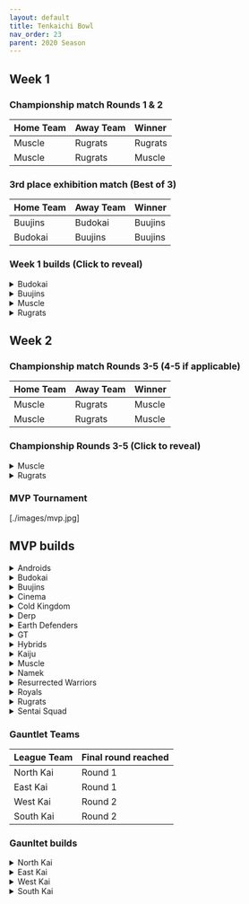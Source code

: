 ```yaml
---
layout: default
title: Tenkaichi Bowl
nav_order: 23
parent: 2020 Season
---
```


## Week 1

### Championship match Rounds 1 & 2

|  Home Team            | Away Team        | Winner          |
| :---------------------| :----------------| :---------------|
|  Muscle               | Rugrats          | Rugrats         |
|  Muscle               | Rugrats          | Muscle         |

### 3rd place exhibition match (Best of 3)

|  Home Team            | Away Team        | Winner          |
| :---------------------| :----------------| :---------------|
| Buujins               | Budokai          | Buujins         |
| Budokai               | Buujins          | Buujins         |


### Week 1 builds (Click to reveal)

<details>
  <summary>Budokai</summary>

<br />
<br />Home Map: Planet Namek
<br />Music: Boss Battle Rock

* Nam (Costume 1)
   * Attack +2 Defense -1 (1)
   * Serious (1)
   * Quick Fast Attack (1)
   * Power of Rage (2)
   * Dende's Healing (2)
   * Trunks AI

* End Goku (SSJ) (Costume 2)
   * Super +1 (1)
   * Indignation (1)
   * Savior (1)
   * Style of the Strong (4)
   * Broly’s Ring (limiter)
   * Ginyu AI

* Kid Goku (Costume 1)
   * Attack +1 (1)
   * Fighting Spirit (1)
   * Quick Fast Attack (1)
   * Eternal Life (4)
   * Trunks AI

* Early Goku (Costume 4)
   * Defense +2 (2)
   * Savior (1)
   * Launch's Support (2)
   * Dende's Healing (2)
   * Tien AI

* Cyborg Tao (Costume 2)
   * Ki +2 Super -1 (1)
   * Serious (1)
   * Indignation (1)
   * Combo Master (1)
   * Light Body (1)
   * Power of Rage (2)
   * Ginyu AI


</details>

<details>
  <summary>Buujins</summary>
<br />
<br /> Home Map: Supreme Kai's World
<br />Music: Nanshan

* Super Buu
    * Attack +2 Defense -1 (1)
    * Serious! (1)
    * Quick Fast Attack (1)
    * Dende's Healing (2)
    * Master Throw (1)
    * Combo Master (1)
    * Trunks AI
 
* Kid Buu
    * Defense +3 Attack -1 (2)
    * Launch's Support (2)
    * Indignation! (1)
    * Fighting Spirit! (1)
    * Savior (1)
    * Tien AI
 
* Evil Buu
    * Defense +2 (2)
    * Dende's Healing (2)
    * Latent Energy! (1)
    * Serious! (1)
    * Fighting Spirit! (1)
    * Ginyu AI
 
* Majin Buu
    * Ki +2 Super -1 (1)
    * Savior (1)
    * Light Body (1)
    * Eternal Life (4)
    * Yajirobe AI
 
* Majuub
    * Attack +1 (1)
    * Latent Energy! (1)
    * Quick Fast Attack (1)
    * Launch's Support (2)
    * Indignation! (1)
    * Light Body (1)
    * Ginyu AI


</details>

<details>
  <summary>Muscle</summary>

<br />Home Map: Muscle Tower
<br />Music: Epic Boss Fight

* SSJ Trunks (Costume 2)
   * Attack +2 Def -1 (1)
   * Dende's Healing (2)
   * Serious (1)
   * Quick Fast Attack (1)
   * Latent Energy (1)
   * Combo Master (1)
   * Goku AI

* SSJ Broly
   * Super +2 Ki-1 (1)
   * Spiritual Control (3)
   * Kibito SEcret Art (2)
   * Light Body (1)
   * Goku AI

* Android 13
   * Attack +1 (1)
   * Dende's Healing (2)
   * Tension Up (2)
   * Serious (1)
   * Savior (1)
   * Goku AI

* Master Roshi (Black Outfit With Sunglasses-- I think it's costume 3)
   * Ki +2 Sup-1 (1)
   * Dragon Spirit (2)
   * Kibito Secret Art (2)
   * Savior (1)
   * Indignation (1)
   * Ginyu AI

* Bojack (Costume 2)
   * Def +3 Atk -1 (2)
   * Eternal Life (4)
   * Fighting Spirit (1)
   * Frieza AI

</details>

<details>
  <summary>Rugrats</summary>
<br />  
<br />Home Map: City Ruins
<br />Music: Nanga-F

Fusion OFF

* Cell Jr (costume 2)
   * Defense +3 Attack -1 (2)
   * Dende's Healing (2)
   * Launch's Support (2)
   * Fighting Spirit (1)
   * Krillin AI

* Arale (costume 2)
   * Attack +2 Defense -1 (1)
   * Latent Energy (1)
   * Serious (1)
   * Savior (1) 
   * Quick Fast Attack (1)
   * Launch's Support (2)
   * Yajirobe AI

* SSJ Goten (costume 1)
   * Attack +1 (1)
   * Indignation (1)
   * Dende's Healing (2)
   * Fighting Spirit (1)
   * Kibito's Secret Arts (2)
   * Broly's Ring (free)
   * Chiaotzu AI

* Saibaman (costume 2) 
   * Defense +2 Attack -1 (1) 
   * Latent Energy (1)
   * Power of Rage (2)
   * Serious (1) 
   * Light Body (1)
   * Quick Fast Attack (1)
   * Ginyu AI

* Base Kid Trunks (costume 2)
   * Ki +2 Super -1 (1)
   * Eternal Life (4)
   * Indignation (1)
   * Savior (1)
   * Broly's Ring (limiter)
   * Chiaotzu AI

</details>

## Week 2

### Championship match Rounds 3-5 (4-5 if applicable)

|  Home Team            | Away Team        | Winner          |
| :---------------------| :----------------| :---------------|
|  Muscle               | Rugrats           |  Muscle        |
|  Muscle               | Rugrats           |  Muscle        |

### Championship Rounds 3-5 (Click to reveal)

<details>
  <summary>Muscle</summary>

<br />Home Map: Muscle Tower
<br />Music: Epic Boss Fight

* Android 13
    * Attack +1 (1)
    * Dende's Healing (2)
    * Tension Up (2)
    * Serious (1)
    * Rising Fighting Spirit (1)
    * Goku AI


* SSJ Trunks (Costume 2) (Custom Slot 1)
    * Attack +2 Def -1 (1)
    * Dende's Healing (2)
    * Serious (1)
    * Quick Fast Attack (1)
    * Latent Energy (1)
    * Savior (1)
    * Goku AI

* SSJ Broly (Custom Slot 1)
    * Super +2 Ki-1 (1)
    * Spiritual Control (3)
    * Kibito Secret Art (2)
    * Light Body (1)
    * Goku AI

* Master Roshi (Black Outfit With Sunglasses-- I think it's costume 3)
    * Ki +2 Sup-1 (1)
    * Dragon Spirit (2)
    * Kibito Secret Art (2)
    * Savior (1)
    * Indignation (1)
    * Ginyu AI

* Bojack (Costume 2)
    * Def +3 Atk -1 (2)
    * Eternal Life (4)
    * Fighting Spirit (1)
    * Frieza AI


</details>

<details>
  <summary>Rugrats</summary>
<br />  
<br />Home Map: City Ruins
<br />Music: Nanga-F

Fusion ON

* Saibaman (costume 2) 
    * Defense +2 Attack -1 (1) 
    * Latent Energy (1)
    * Dragon Power (3)
    * Serious (1) 
    * Light Body (1)
    * Ginyu AI

* SSJ Goten (costume 1)
    * Attack +1 (1)
    * Indignation (1)
    * Dende's Healing (2)
    * Fighting Spirit (1)
    * Kibito's Secret Arts (2)
    * Chiaotzu AI

* Base Kid Trunks (costume 1)
    * Ki +2 Super -1 (1)
    * Indignation (1)
    * Dende's Healing (2)
    * Fighting Spirit (1)
    * Kibito's Secret Arts (2)
    * Broly's Ring (limiter)
    * Chiaotzu AI

* Cell Jr.
    * Defense +3 Attack -1 (2)
    * Eternal Life (4)
    * Light Body(1)
    * Trunks AI

* Arale (costume 2)
    * Attack +2 Defense -1 (1)
    * Latent Energy (1)
    * Serious (1)
    * Savior (1) 
    * Quick Fast Attack (1)
    * Launch's Support (2)
    * Yajirobe AI

</details>

### MVP Tournament

[./images/mvp.jpg]

## MVP builds
<details>
  <summary>Androids</summary>

* Cell (Perfect)
  * Costume 2
  * Ki +1 (1)
  * Halo (6)
  * Broly's Ring (Limiter)
  * Cell AI

</details>

<details>
  <summary>Budokai</summary>

* Kid Goku
  * Attack +1
  * Dragon Break
  * Vanishing Break
  * Gigantic Power
  * Trunks AI

</details>

<details>
  <summary>Buujins</summary>

* Evil Buu
  * Defense +2 (2)
  * Launch's Support (2)
  * Latent Energy! (1)
  * Serious! (1)
  * Fighting Spirit! (1)
  * Cell AI

</details>

<details>
  <summary>Cinema</summary>

* Fasha
  * Defense +2 (2)
  * Dende's Healing (2)
  * Light Body (1)
  * Serious! (1)
  * Quick Fast Attack (1)
  * Goku AI

</details>

<details>
  <summary>Cold Kingdom </summary>

* Cooler - Costume 2
  * Super +2 Ki -1(1)
  * Halo(4)
  * Launches Support(2)
  * Brolys Ring(Free)
  * Yajirobe AI

</details>

<details>
  <summary>Derp</summary>

* Hercule
  * Super +2 Ki -1 (1)
  * Indignation (1)
  * Launch Support (2)
  * Power of Rage (2)
  * Aura Charge - Green (1)
  * Tien AI

</details>

<details>
  <summary>Earth Defenders</summary>

* SSJ1 Mid Vegeta
  * Attack +2 Defense -1 (1)
  * Dende's Healing (2)
  * Rising Fighting Spirit (1)
  * Dragon Power (3)
  * Limiter (Free)
  * Trunks AI

</details>

<details>
  <summary>GT</summary>

* Super Baby 1 ((((Costume 2))))
  * Attack +2/Defense-1 (1)
  * Quick Fast Attack (1)
  * Serious (1)
  * Eternal Life (4)
  * AI - Piccolo

</details>

<details>
  <summary>Hybrids</summary>

* Ultimate Gohan
  * Attack +2 Defense -1 (1)
  * Serious (1)
  * Quick Fast Attack (1)
  * Eternal Life (4)
  * Majin Buu Ai

</details>

<details>
  <summary>Kaiju</summary>

* Bardock
  * Attack +2 Defense -1 (1)
  * Serious (1)
  * Rising Fighting Spirit (1)
  * Quick Fast Attack (1)
  * Combo Master (1)
  * Dende's Healing (2)
  * Majin Buu Ai

</details>

<details>
  <summary>Muscle</summary>

* SSJ Trunks (Costume 2)
  * Ki +2 Super -1 (1)
  * Rising Fighting Spirit (1)
  * Launch's Support (2)
  * Indignation (1)
  * Fighting Spirit (1)
  * Master Blast (1)
  * Vegeta AI

</details>

<details>
  <summary>Namek</summary>

* Nuova
  * Ki+2, Super-1(1)
  * Gigantic Power (2)
  * Miracle Sparking (3)
  * Aura Change-Ultimate 4 (1)
  * Frieza ai

</details>

<details>
  <summary>Resurrected Warriors</summary>

* END VEGETA SSJ
  * Costume 2
  * Kibito Secret Art (2)
  * Battle Control (1)
  * Proof of Friendship (1)
  * Draconic Aura (3)
  * Chiaotzu AI

</details>

<details>
  <summary>Royals</summary>

* Majin Vegeta
  * Attack +2 Defense -1 (1)
  * Rising Fighting Spirit (1)
  * Serious (1)
  * Light Body (1)
  * Dragon Power (3)
  * Chiaotzu AI

</details>

<details>
  <summary>Rugrats</summary>

* Base Kid Trunks (Costume 2)
  * Super +2 Ki -1 (1)
  * Launchs Support (2)
  * Fighting Spirit (1)
  * Dragon Spirit (2)
  * Indignation (1)
  * Broly’s Ring (limiter)
  * Chiaotzu AI
  
</details>

<details>
  <summary>Sentai Squad</summary>

* Saiyawoman
  * [Costume 2]
  * Defense +2 (2)
  * Power of Rage (2)
  * Launch's Support (2)
  * Indignation (1)
  * Cell AI

</details>

### Gauntlet Teams

|  League Team          | Final round reached|
| :---------------------| :----------------| 
| North Kai             | Round 1          | 
| East Kai              | Round 1          | 
| West Kai              | Round 2          | 
| South Kai             | Round 2          | 

### Gaunltet builds

<details>
  <summary>North Kai</summary>

* Bardock
  * Attack +2 Defense -1 (1)
  * Serious (1)
  * Quick Fast Attack (1)
  * Combo Master (1)
  * Indignation (1)
  * Light Body (1)
  * Dende's Healing (2)
  * Majin Buu AI

* End Goku (Super Saiyan)
  * Ki +1 (1)
  * Savior (1)
  * Launch's Support (2)
  * Style of the Strong (4)
  * Broly's RIng (Limiter)
  * Chiaotzu AI

* Majin Vegeta
  * Super +1 (1)
  * Savior (1)
  * Kibito's Secret Art (2)
  * Eternal Life (4)
  * Chiaotzu AI

* 17
  * Super +2 Ki -1 (1)
  * Medical Machine (7)
  * Chiaotzu AI

* Cell (Perfect Form)
  * Costume 2 
  * Attack +1 (1)
  * Serious (1)
  * Indignation (1)
  * FIghting Spirit (1)
  * Dende's Healing (2)
  * Master Roshi's Training (2)
  * Broly's Ring (Limiter)
  * Cell AI

Order -- 

* Rounds 1, 2, and 4
  * Bardock
  * Endku
  * MV
  * 17
  * Cell

* Round 3
  * Bardock
  * MV
  * Cell
  * End
  * 17
</details>

<details>
  <summary>East Kai</summary>

* Garlic Jr. (Base Form)
  * Defense +2 Attack -1
  * Launch Support
  * Fighting Spirit
  * Eternal Life
  * Tien AI

* Hercule
  * Super +1
  * Indignation
  * Fighting Spirit
  * Launch Support
  * Power of Rage
  * Savior
  * Tien AI

* Super Baby
  * Defense +3 Attack -1
  * Dende's Healing
  * Master Roshi's Training
  * Serious
  * Latent Energy
  * Piccolo AI

* SS Broly (Custom Slot 2)
  * Super +2 Ki -1
  * Spiritual Control
  * Kibito Secret Art
  * Light Body
  * Savior
  * Goku AI

* SS Trunks (Custom Slot 3)
  * Attack +2 Defense -1
  * Dende's Healing
  * Serious
  * Quick Fast Attacks
  * Latent Energy
  * Light Body
  * Broly's Ring
  * Goku AI

Order - 

* Rounds 1, 3, & 4:
  * Trunks
  * Garlic Jr.
  * Hercule
  * Broly
  * Baby

* Round 2
  * Trunks
  * Broly
  * Hercule
  * Garlic
  * Baby
</details>

<details>
  <summary>West Kai</summary>

* Late Piccolo:
  * Attack +2 Defense -1 (1)
  * Serious (1)
  * Indignation (1)
  * Quick Fast Attack (1)
  * Eternal Life (4)
  * Chiaotzu Ai

* Nuova:
  * Super +1 (1)
  * Indignation (1)
  * Fighting Spirit (1)
  * Launch's Support (2)
  * High Tension (3)
  * Tien Ai

* Mid Vegeta:
  * Attack +1 (1)
  * Serious (1)
  * Quick Fast Attack (1)
  * Dende's Healing (2)
  * Dragon Power (3)
  * Limiter (free)
  * Trunks Ai

* SSj2 Teen Gohan (Shatter the limit):
  * Super +2 Ki -1 (1)
  * Light Body (1)
  * Savior (1)
  * Kibito's Secret Art (2)
  * Chiaotzu Ai

* Evil Buu:
  * Defense +2 (2)
  * Roshi's Training (2)
  * Dende's Healing (2)
  * Latent Energy (1)
  * Fighting Spirit (1)
  * Cell Ai

Order -- 

* Rounds 1 & 4 
    * Late Piccolo
    * Nuova
    * Mid Vegeta
    * SSj2 Teen Gohan
    * Evil Buu


* Round 2:
  * Mid Vegeta
  * Nuova
  * SSj2 Teen Gohan
  * Evil Buu
  * Late Piccolo

* Round 3:
  * Late Piccolo
  * SSj2 Teen Gohan
  * Nuova
  * Mid Vegeta
  * Evil Buu

</details>

<details>
  <summary>South Kai</summary>


* SSJ End Vegeta
  * Attack +1 (1) 
  * Dendes Healing (2)
  * Launch's Support (2)
  * Fighting Spirit (1) 
  * Light Body (1)
  * Quick Fast Attack (1)
  * Chiaotzu Ai

* Arale (costume 2)
  * Attack +2 Defense -1 (1)
  * Latent Energy (1)
  * Serious (1)
  * Savior (1) 
  * Quick Fast Attack (1)
  * Tension Up (2)
  * Light Body (1)
  * Yajirobe AI

* Base Kid Trunks (costume 1)
  * Ki +2 Super -1 (1)
  * Dende's Healing (2)
  * Master Roshi's Training (2) 
  * Indignation (1) 
  * Serious (1)
  * Combo Master (1)
  * Broly's Ring (limiter)
  * Chaiotzu AI

* Saiyawoman (Costume 2)
  * Defense +2 (2)
  * Power of Rage (2)
  * Eternal Life (4)
  * Cell AI

* First Form Cooler - Costume 2
  * Ki +1 (1) 
  * Indignation (1) 
  * Savior (1) 
  * Launch's Support(2)
  * Kibito Secret Art (2)
  * Exqusite Skill (1)
  * Limiter(Free)
  * Yajirobe AI

Order -- 

* Rounds 1 & 4 
    * SSJ End Vegeta
    * Arale 
    * Base Kid Trunks 
    * Saiyawoman 
    * First Form Cooler

* Round 2 Lineup vs Team Fusion:
  * Saiyawoman
  * Arale
  * SSJ End Vegeta
  * Base Kid Trunks
  * First Form Cooler

* Round 3 Lineup vs Team OP:

  * Base Kid Trunks
  * First Form Cooler
  * SSJ End Vegeta
  * Saiyawoman
  * Arale

</details>
